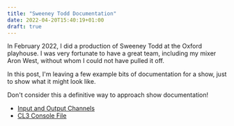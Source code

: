 ```yaml
---
title: "Sweeney Todd Documentation"
date: 2022-04-20T15:40:19+01:00
draft: true
---
```


In February 2022, I did a production of Sweeney Todd at the Oxford playhouse. I was very fortunate to have a great team, including my mixer Aron West, without whom I could not have pulled it off.

In this post, I'm leaving a few example bits of documentation for a show, just to show what it might look like.

Don't consider this a definitive way to approach show documentation!

- [Input and Output Channels](./sweeney-channels.pdf)
- [CL3 Console File](./sweeneymixFINAL.CLF)